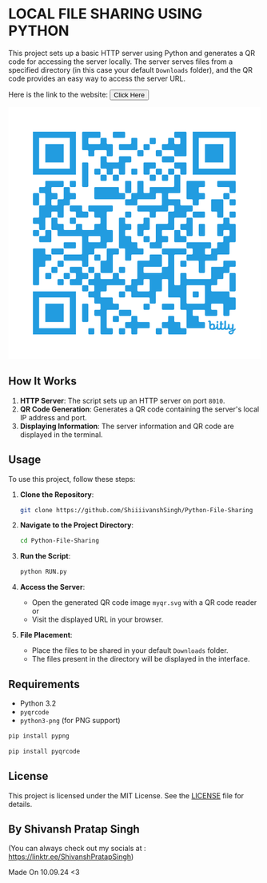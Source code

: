 ﻿#  LOCAL FILE SHARING USING PYTHON

This project sets up a basic HTTP server using Python and generates a QR code for accessing the server locally. The server serves files from a specified directory (in this case your default `Downloads` folder), and the QR code provides an easy way to access the server URL.




Here is the link to the website:  <a href="https://bit.ly/3zzYbEJ" target="_blank">
    <button>Click Here</button>
</a>

![Alt Text](WEB/IMG/webqr.png)


## How It Works

1. **HTTP Server**: The script sets up an HTTP server on port `8010`.
2. **QR Code Generation**: Generates a QR code containing the server's local IP address and port.
3. **Displaying Information**: The server information and QR code are displayed in the terminal.

## Usage

To use this project, follow these steps:

1. **Clone the Repository**:
    ```sh
    git clone https://github.com/ShiiiivanshSingh/Python-File-Sharing
    ```

2. **Navigate to the Project Directory**:
    ```sh
    cd Python-File-Sharing
    ```

3. **Run the Script**:
    ```sh
    python RUN.py
    ```

4. **Access the Server**: 
   - Open the generated QR code image `myqr.svg` with a QR code reader or 
   - Visit the displayed URL in your browser.

5. **File Placement**: 
   - Place the files to be shared in your default `Downloads` folder.
   - The files present in the directory will be displayed in the interface.

## Requirements

- Python 3.2
- `pyqrcode`
- `python3-png` (for PNG support)

```sh
pip install pypng
```

```sh
pip install pyqrcode
```

## License

This project is licensed under the MIT License. See the [LICENSE](LICENSE) file for details.

## By Shivansh Pratap Singh
 (You can always check out my socials at : https://linktr.ee/ShivanshPratapSingh)

Made On 10.09.24 <3
